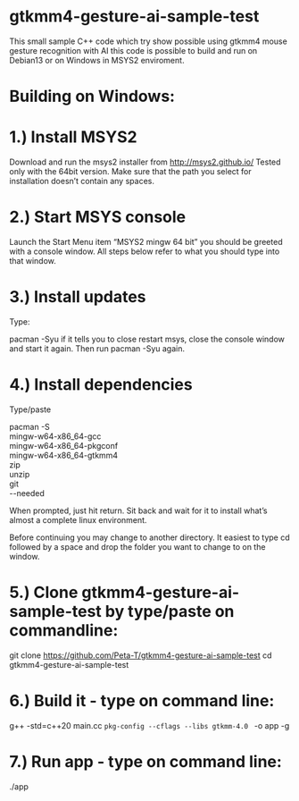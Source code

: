 # gtkmm4-gesture-ai-sample-test
This small sample C++ code which try show possible using gtkmm4  mouse gesture recognition with AI this code is possible to build and run on Debian13 or on Windows in MSYS2 enviroment.

# Building on Windows:
# 1.) Install MSYS2
Download and run the msys2 installer from http://msys2.github.io/ Tested only with the 64bit version. Make sure that the path you select for installation doesn’t contain any spaces.

# 2.) Start MSYS console
Launch the Start Menu item “MSYS2 mingw 64 bit” you should be greeted with a console window. All steps below refer to what you should type into that window.

# 3.) Install updates
Type:

pacman -Syu
if it tells you to close restart msys, close the console window and start it again. Then run pacman -Syu again.

# 4.) Install dependencies
Type/paste

pacman -S \
mingw-w64-x86_64-gcc \
mingw-w64-x86_64-pkgconf \
mingw-w64-x86_64-gtkmm4 \
zip \
unzip \
git \
--needed

When prompted, just hit return. Sit back and wait for it to install what’s almost a complete linux environment.

Before continuing you may change to another directory. It easiest to type cd followed by a space and drop the folder you want to change to on the window.

# 5.) Clone gtkmm4-gesture-ai-sample-test by type/paste on commandline:

git clone https://github.com/Peta-T/gtkmm4-gesture-ai-sample-test
cd gtkmm4-gesture-ai-sample-test

# 6.) Build it - type on command line:
  g++ -std=c++20 main.cc `pkg-config --cflags --libs gtkmm-4.0 ` -o app -g

# 7.) Run app - type on command line:
./app


